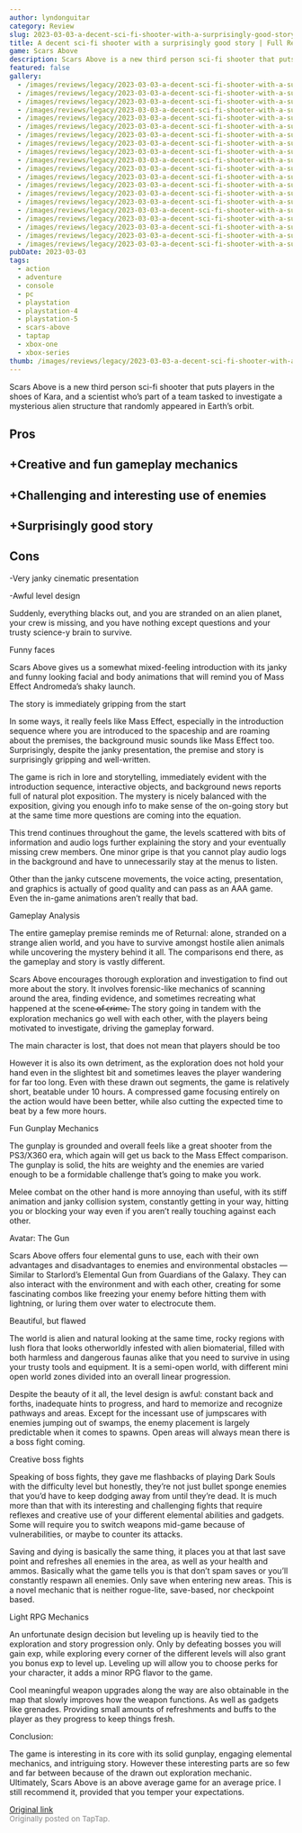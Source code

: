 ```yaml
---
author: lyndonguitar
category: Review
slug: 2023-03-03-a-decent-sci-fi-shooter-with-a-surprisingly-good-story-full-review-scars-above
title: A decent sci-fi shooter with a surprisingly good story | Full Review - Scars Above
game: Scars Above
description: Scars Above is a new third person sci-fi shooter that puts players in the shoes of Kara, and a scientist who’s part of a team tasked to investigate a mysterious alien structure that randomly appeared in Earth’s orbit.
featured: false
gallery:
  - /images/reviews/legacy/2023-03-03-a-decent-sci-fi-shooter-with-a-surprisingly-good-story--full-review---scars-above-0.avif
  - /images/reviews/legacy/2023-03-03-a-decent-sci-fi-shooter-with-a-surprisingly-good-story--full-review---scars-above-1.avif
  - /images/reviews/legacy/2023-03-03-a-decent-sci-fi-shooter-with-a-surprisingly-good-story--full-review---scars-above-2.avif
  - /images/reviews/legacy/2023-03-03-a-decent-sci-fi-shooter-with-a-surprisingly-good-story--full-review---scars-above-3.avif
  - /images/reviews/legacy/2023-03-03-a-decent-sci-fi-shooter-with-a-surprisingly-good-story--full-review---scars-above-4.avif
  - /images/reviews/legacy/2023-03-03-a-decent-sci-fi-shooter-with-a-surprisingly-good-story--full-review---scars-above-5.avif
  - /images/reviews/legacy/2023-03-03-a-decent-sci-fi-shooter-with-a-surprisingly-good-story--full-review---scars-above-6.avif
  - /images/reviews/legacy/2023-03-03-a-decent-sci-fi-shooter-with-a-surprisingly-good-story--full-review---scars-above-7.avif
  - /images/reviews/legacy/2023-03-03-a-decent-sci-fi-shooter-with-a-surprisingly-good-story--full-review---scars-above-8.avif
  - /images/reviews/legacy/2023-03-03-a-decent-sci-fi-shooter-with-a-surprisingly-good-story--full-review---scars-above-9.avif
  - /images/reviews/legacy/2023-03-03-a-decent-sci-fi-shooter-with-a-surprisingly-good-story--full-review---scars-above-10.avif
  - /images/reviews/legacy/2023-03-03-a-decent-sci-fi-shooter-with-a-surprisingly-good-story--full-review---scars-above-11.avif
  - /images/reviews/legacy/2023-03-03-a-decent-sci-fi-shooter-with-a-surprisingly-good-story--full-review---scars-above-12.avif
  - /images/reviews/legacy/2023-03-03-a-decent-sci-fi-shooter-with-a-surprisingly-good-story--full-review---scars-above-13.avif
  - /images/reviews/legacy/2023-03-03-a-decent-sci-fi-shooter-with-a-surprisingly-good-story--full-review---scars-above-14.avif
  - /images/reviews/legacy/2023-03-03-a-decent-sci-fi-shooter-with-a-surprisingly-good-story--full-review---scars-above-15.avif
  - /images/reviews/legacy/2023-03-03-a-decent-sci-fi-shooter-with-a-surprisingly-good-story--full-review---scars-above-16.avif
  - /images/reviews/legacy/2023-03-03-a-decent-sci-fi-shooter-with-a-surprisingly-good-story--full-review---scars-above-17.avif
  - /images/reviews/legacy/2023-03-03-a-decent-sci-fi-shooter-with-a-surprisingly-good-story--full-review---scars-above-18.avif
  - /images/reviews/legacy/2023-03-03-a-decent-sci-fi-shooter-with-a-surprisingly-good-story--full-review---scars-above-19.avif
pubDate: 2023-03-03
tags:
  - action
  - adventure
  - console
  - pc
  - playstation
  - playstation-4
  - playstation-5
  - scars-above
  - taptap
  - xbox-one
  - xbox-series
thumb: /images/reviews/legacy/2023-03-03-a-decent-sci-fi-shooter-with-a-surprisingly-good-story--full-review---scars-above-0.avif
---
```


Scars Above is a new third person sci-fi shooter that puts players in the shoes of Kara, and a scientist who’s part of a team tasked to investigate a mysterious alien structure that randomly appeared in Earth’s orbit.




## Pros



## +Creative and fun gameplay mechanics


## +Challenging and interesting use of enemies


## +Surprisingly good story




## Cons


-Very janky cinematic presentation

-Awful level design

Suddenly, everything blacks out, and you are stranded on an alien planet, your crew is missing, and you have nothing except questions and your trusty science-y brain to survive.

Funny faces

Scars Above gives us a somewhat mixed-feeling introduction with its janky and funny looking facial and body animations that will remind you of Mass Effect Andromeda’s shaky launch.

The story is immediately gripping from the start

In some ways, it really feels like Mass Effect, especially in the introduction sequence where you are introduced to the spaceship and are roaming about the premises, the background music sounds like Mass Effect too. Surprisingly, despite the janky presentation, the premise and story is surprisingly gripping and well-written.

The game is rich in lore and storytelling, immediately evident with the introduction sequence, interactive objects, and background news reports full of natural plot exposition. The mystery is nicely balanced with the exposition, giving you enough info to make sense of the on-going story but at the same time more questions are coming into the equation.

This trend continues throughout the game, the levels scattered with bits of information and audio logs further explaining the story and your eventually missing crew members. One minor gripe is that you cannot play audio logs in the background and have to unnecessarily stay at the menus to listen.

Other than the janky cutscene movements, the voice acting, presentation, and graphics is actually of good quality and can pass as an AAA game. Even the in-game animations aren’t really that bad.

Gameplay Analysis

The entire gameplay premise reminds me of Returnal: alone, stranded on a strange alien world, and you have to survive amongst hostile alien animals while uncovering the mystery behind it all. The comparisons end there, as the gameplay and story is vastly different.

Scars Above encourages thorough exploration and investigation to find out more about the story. It involves forensic-like mechanics of scanning around the area, finding evidence, and sometimes recreating what happened at the scene  ̶o̶f̶ ̶c̶r̶i̶m̶e̶.  The story going in tandem with the exploration mechanics go well with each other, with the players being motivated to investigate, driving the gameplay forward.

The main character is lost, that does not mean that players should be too

However it is also its own detriment, as the exploration does not hold your hand even in the slightest bit and sometimes leaves the player wandering for far too long. Even with these drawn out segments, the game is relatively short, beatable under 10 hours. A compressed game focusing entirely on the action would have been better, while also cutting the expected time to beat by a few more hours.

Fun Gunplay Mechanics

The gunplay is grounded and overall feels like a great shooter from the PS3/X360 era, which again will get us back to the Mass Effect comparison. The gunplay is solid, the hits are weighty and the enemies are varied enough to be a formidable challenge that’s going to make you work.

Melee combat on the other hand is more annoying than useful, with its stiff animation and janky collision system, constantly getting in your way, hitting you or blocking your way even if you aren’t really touching against each other.

Avatar: The Gun

Scars Above offers four elemental guns to use, each with their own advantages and disadvantages to enemies and environmental obstacles — Similar to Starlord’s Elemental Gun from Guardians of the Galaxy. They can also interact with the environment and with each other, creating for some fascinating combos like freezing your enemy before hitting them with lightning, or luring them over water to electrocute them.

Beautiful, but flawed

The world is alien and natural looking at the same time, rocky regions with lush flora that looks otherworldly infested with alien biomaterial, filled with both harmless and dangerous faunas alike that you need to survive in using your trusty tools and equipment. It is a semi-open world, with different mini open world zones divided into an overall linear progression.

Despite the beauty of it all, the level design is awful: constant back and forths, inadequate hints to progress, and hard to memorize and recognize pathways and areas. Except for the incessant use of jumpscares with enemies jumping out of swamps, the enemy placement is largely predictable when it comes to spawns. Open areas will always mean there is a boss fight coming.

Creative boss fights

Speaking of boss fights, they gave me flashbacks of playing Dark Souls with the difficulty level but honestly, they’re not just bullet sponge enemies that you’d have to keep dodging away from until they’re dead. It is much more than that with its interesting and challenging fights that require reflexes and creative use of your different elemental abilities and gadgets. Some will require you to switch weapons mid-game because of vulnerabilities, or maybe to counter its attacks.

Saving and dying is basically the same thing, it places you at that last save point and refreshes all enemies in the area, as well as your health and ammos. Basically what the game tells you is that don’t spam saves or you’ll constantly respawn all enemies. Only save when entering new areas. This is a novel mechanic that is neither rogue-lite, save-based, nor checkpoint based.

Light RPG Mechanics

An unfortunate design decision but leveling up is heavily tied to the exploration and story progression only. Only by defeating bosses you will gain exp, while exploring every corner of the different levels will also grant you bonus exp to level up. Leveling up will allow you to choose perks for your character, it adds a minor RPG flavor to the game.

Cool meaningful weapon upgrades along the way are also obtainable in the map that slowly improves how the weapon functions. As well as gadgets like grenades. Providing small amounts of refreshments and buffs to the player as they progress to keep things fresh.

Conclusion:

The game is interesting in its core with its solid gunplay, engaging elemental mechanics, and intriguing story. However these interesting parts are so few and far between because of the drawn out exploration mechanic. Ultimately, Scars Above is an above average game for an average price. I still recommend it, provided that you temper your expectations.

[Original link](https://www.taptap.io/post/4695111)<br><span style="font-size: 0.95em; color: #888;">Originally posted on TapTap.</span>